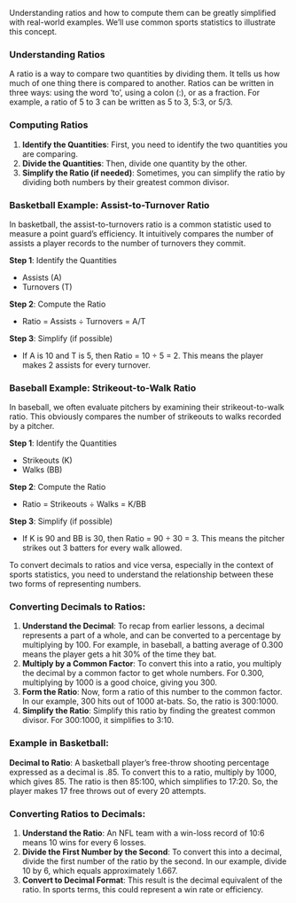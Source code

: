 Understanding ratios and how to compute them can be greatly simplified with real-world examples. We’ll use common sports statistics to illustrate this concept.

### Understanding Ratios

A ratio is a way to compare two quantities by dividing them. It tells us how much of one thing there is compared to another. Ratios can be written in three ways: using the word ‘to’, using a colon (:), or as a fraction. For example, a ratio of 5 to 3 can be written as 5 to 3, 5:3, or 5/3.

### Computing Ratios

1. **Identify the Quantities**: First, you need to identify the two quantities you are comparing.
2. **Divide the Quantities**: Then, divide one quantity by the other.
3. **Simplify the Ratio (if needed)**: Sometimes, you can simplify the ratio by dividing both numbers by their greatest common divisor.

### Basketball Example: Assist-to-Turnover Ratio

In basketball, the assist-to-turnovers ratio is a common statistic used to measure a point guard’s efficiency. It intuitively compares the number of assists a player records to the number of turnovers they commit.

**Step 1**: Identify the Quantities

- Assists (A)
- Turnovers (T)

**Step 2**: Compute the Ratio

- Ratio = Assists ÷ Turnovers = A/T

**Step 3**: Simplify (if possible)

- If A is 10 and T is 5, then Ratio = 10 ÷ 5 = 2. This means the player makes 2 assists for every turnover.

### Baseball Example: Strikeout-to-Walk Ratio

In baseball, we often evaluate pitchers by examining their strikeout-to-walk ratio. This obviously compares the number of strikeouts to walks recorded by a pitcher.

**Step 1**: Identify the Quantities

- Strikeouts (K)
- Walks (BB)

**Step 2**: Compute the Ratio

- Ratio = Strikeouts ÷ Walks = K/BB

**Step 3**: Simplify (if possible)

- If K is 90 and BB is 30, then Ratio = 90 ÷ 30 = 3. This means the pitcher strikes out 3 batters for every walk allowed.

To convert decimals to ratios and vice versa, especially in the context of sports statistics, you need to understand the relationship between these two forms of representing numbers.

### Converting Decimals to Ratios:

1. **Understand the Decimal**: To recap from earlier lessons, a decimal represents a part of a whole, and can be converted to a percentage by multiplying by 100. For example, in baseball, a batting average of 0.300 means the player gets a hit 30% of the time they bat.
2. **Multiply by a Common Factor**: To convert this into a ratio, you multiply the decimal by a common factor to get whole numbers. For 0.300, multiplying by 1000 is a good choice, giving you 300.
3. **Form the Ratio**: Now, form a ratio of this number to the common factor. In our example, 300 hits out of 1000 at-bats. So, the ratio is 300:1000.
4. **Simplify the Ratio**: Simplify this ratio by finding the greatest common divisor. For 300:1000, it simplifies to 3:10.

### Example in Basketball:

**Decimal to Ratio**: A basketball player’s free-throw shooting percentage expressed as a decimal is .85. To convert this to a ratio, multiply by 1000, which gives 85. The ratio is then 85:100, which simplifies to 17:20. So, the player makes 17 free throws out of every 20 attempts.

### Converting Ratios to Decimals:

1. **Understand the Ratio**: An NFL team with a win-loss record of 10:6 means 10 wins for every 6 losses.
2. **Divide the First Number by the Second**: To convert this into a decimal, divide the first number of the ratio by the second. In our example, divide 10 by 6, which equals approximately 1.667.
3. **Convert to Decimal Format**: This result is the decimal equivalent of the ratio. In sports terms, this could represent a win rate or efficiency.